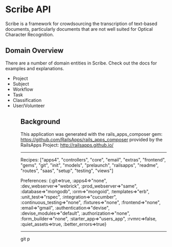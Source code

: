 <h1> Scribe API </h1>
Scribe is a framework for crowdsourcing the transcription of text-based documents, particularly documents that are not well suited for Optical Character Recognition. 


  <h2>Domain Overview</h2>
  There are a number of domain entities in Scribe. Check out the docs for examples and explanations.
    <ul>
      <li>Project</li>
      <li>Subject</li>
      <li>Workflow</li>
      <li>Task</li>
      <li>Classification</li>
      <li>User/Volunteer</li>
    <ul>

  <h2>Background</h2>

  This application was generated with the rails_apps_composer gem:
  https://github.com/RailsApps/rails_apps_composer
  provided by the RailsApps Project:
  http://railsapps.github.io/
  ________________________

  Recipes:
  ["apps4", "controllers", "core", "email", "extras", "frontend", "gems", "git", "init", "models", "prelaunch", "railsapps", "readme", "routes", "saas", "setup", "testing", "views"]

  Preferences:
  {:git=>true, :apps4=>"none", :dev_webserver=>"webrick", :prod_webserver=>"same", :database=>"mongodb", :orm=>"mongoid", :templates=>"erb", :unit_test=>"rspec", :integration=>"cucumber", :continuous_testing=>"none", :fixtures=>"none", :frontend=>"none", :email=>"gmail", :authentication=>"devise", :devise_modules=>"default", :authorization=>"none", :form_builder=>"none", :starter_app=>"users_app", :rvmrc=>false, :quiet_assets=>true, :better_errors=>true}

  ________________________

  git p